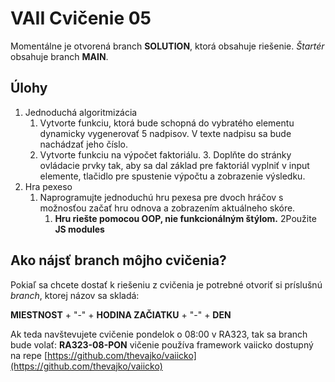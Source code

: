 # VAII Cvičenie 05
Momentálne je otvorená branch __SOLUTION__, ktorá obsahuje riešenie. _Štartér_ obsahuje branch  __MAIN__.

## Úlohy

1. Jednoduchá algoritmizácia
   1. Vytvorte funkciu, ktorá bude schopná do vybratého elementu dynamicky vygenerovať 5 nadpisov. V texte nadpisu sa bude nachádzať jeho číslo.
   2. Vytvorte funkciu na výpočet faktoriálu. 
      3. Doplňte do stránky ovládacie prvky tak, aby sa dal základ pre faktoriál vyplniť v input elemente, tlačidlo pre spustenie výpočtu a zobrazenie výsledku.
2. Hra pexeso
   1. Naprogramujte jednoduchú hru pexesa pre dvoch hráčov s možnosťou začať hru odnova a zobrazením aktuálneho skóre.
      1. __Hru riešte pomocou OOP, nie funkcionálným štýlom.__ 
      2Použite __JS modules__

## Ako nájsť branch môjho cvičenia?
Pokiaľ sa chcete dostať k riešeniu z cvičenia je potrebné otvoriť si príslušnú _branch_, ktorej názov sa skladá:

__MIESTNOST__ + "-" + __HODINA ZAČIATKU__ + "-" + __DEN__

Ak teda navštevujete cvičenie pondelok o 08:00 v RA323, tak sa branch bude volať: __RA323-08-PON__
vičenie používa framework vaiicko dostupný na repe [https://github.com/thevajko/vaiicko](https://github.com/thevajko/vaiicko)